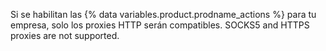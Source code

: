 Si se habilitan las {% data variables.product.prodname_actions %} para tu empresa, solo los proxies HTTP serán compatibles. SOCKS5 and HTTPS proxies are not supported.
